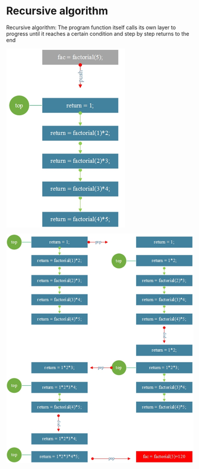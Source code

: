 # Recursive algorithm

Recursive algorithm: The program function itself calls its own layer to progress until it reaches a certain condition and step by step returns to the end

![Call 1](recursion.png)

![Call 2](recursion%202.png)
